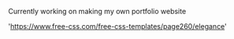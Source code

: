 Currently working on making my own portfolio website

'https://www.free-css.com/free-css-templates/page260/elegance'